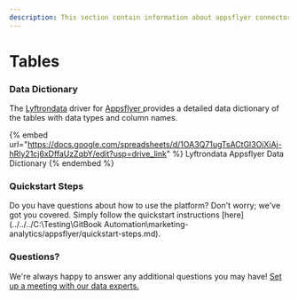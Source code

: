 ```yaml
---
description: This section contain information about appsflyer connector tables information
---
```


# Tables

### Data Dictionary

The [Lyftrondata](https://www.lyftrondata.com/) driver for [Appsflyer](https://www.lyftrondata.com/integration/marketing-analytics/appsflyer//)[ ](https://www.lyftrondata.com/integration/appsflyer/)provides a detailed data dictionary of the tables with data types and column names.

{% embed url="https://docs.google.com/spreadsheets/d/1OA3Q71ugTsACtGl3OiXiAj-hRly21cj6xDffaUzZqbY/edit?usp=drive_link" %}
Lyftrondata Appsflyer Data Dictionary
{% endembed %}

### Quickstart Steps

Do you have questions about how to use the platform? Don't worry; we've got you covered. Simply follow the quickstart instructions [here](../../../C:\Testing\GitBook Automation\marketing-analytics/appsflyer/quickstart-steps.md).

### Questions? <a href="#questions" id="questions"></a>

We're always happy to answer any additional questions you may have! [Set up a meeting with our data experts.](https://www.lyftrondata.com/book-a-meeting/)


